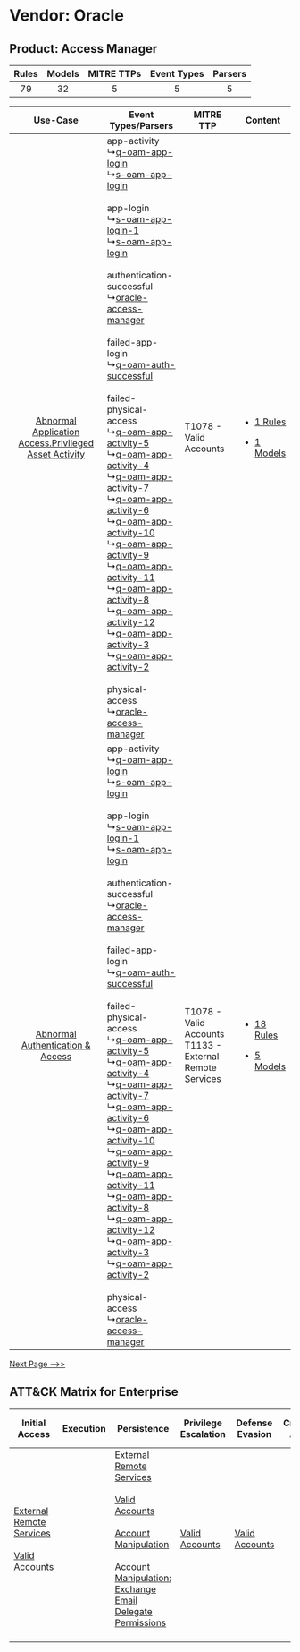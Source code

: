 Vendor: Oracle
==============
Product: Access Manager
-----------------------
| Rules | Models | MITRE TTPs | Event Types | Parsers |
|:-----:|:------:|:----------:|:-----------:|:-------:|
|  79   |   32   |     5      |      5      |    5    |

|    Use-Case    | Event Types/Parsers    | MITRE TTP    | Content    |
|:----:| ---- | ---- | ---- |
| [Abnormal Application Access.Privileged Asset Activity](../../../UseCases/uc_abnormal_application_access.privileged_asset_activity.md) |  app-activity<br> ↳[q-oam-app-login](Ps/pC_qoamapplogin.md)<br> ↳[s-oam-app-login](Ps/pC_soamapplogin.md)<br><br> app-login<br> ↳[s-oam-app-login-1](Ps/pC_soamapplogin1.md)<br> ↳[s-oam-app-login](Ps/pC_soamapplogin.md)<br><br> authentication-successful<br> ↳[oracle-access-manager](Ps/pC_oracleaccessmanager.md)<br><br> failed-app-login<br> ↳[q-oam-auth-successful](Ps/pC_qoamauthsuccessful.md)<br><br> failed-physical-access<br> ↳[q-oam-app-activity-5](Ps/pC_qoamappactivity5.md)<br> ↳[q-oam-app-activity-4](Ps/pC_qoamappactivity4.md)<br> ↳[q-oam-app-activity-7](Ps/pC_qoamappactivity7.md)<br> ↳[q-oam-app-activity-6](Ps/pC_qoamappactivity6.md)<br> ↳[q-oam-app-activity-10](Ps/pC_qoamappactivity10.md)<br> ↳[q-oam-app-activity-9](Ps/pC_qoamappactivity9.md)<br> ↳[q-oam-app-activity-11](Ps/pC_qoamappactivity11.md)<br> ↳[q-oam-app-activity-8](Ps/pC_qoamappactivity8.md)<br> ↳[q-oam-app-activity-12](Ps/pC_qoamappactivity12.md)<br> ↳[q-oam-app-activity-3](Ps/pC_qoamappactivity3.md)<br> ↳[q-oam-app-activity-2](Ps/pC_qoamappactivity2.md)<br><br> physical-access<br> ↳[oracle-access-manager](Ps/pC_oracleaccessmanager.md)<br> | T1078 - Valid Accounts<br>    | [<ul><li>1 Rules</li></ul><ul><li>1 Models</li></ul>](RM/r_m_oracle_access_manager_Abnormal_Application_Access.Privileged_Asset_Activity.md) |
|    [Abnormal Authentication & Access](../../../UseCases/uc_abnormal_authentication_&_access.md)    |  app-activity<br> ↳[q-oam-app-login](Ps/pC_qoamapplogin.md)<br> ↳[s-oam-app-login](Ps/pC_soamapplogin.md)<br><br> app-login<br> ↳[s-oam-app-login-1](Ps/pC_soamapplogin1.md)<br> ↳[s-oam-app-login](Ps/pC_soamapplogin.md)<br><br> authentication-successful<br> ↳[oracle-access-manager](Ps/pC_oracleaccessmanager.md)<br><br> failed-app-login<br> ↳[q-oam-auth-successful](Ps/pC_qoamauthsuccessful.md)<br><br> failed-physical-access<br> ↳[q-oam-app-activity-5](Ps/pC_qoamappactivity5.md)<br> ↳[q-oam-app-activity-4](Ps/pC_qoamappactivity4.md)<br> ↳[q-oam-app-activity-7](Ps/pC_qoamappactivity7.md)<br> ↳[q-oam-app-activity-6](Ps/pC_qoamappactivity6.md)<br> ↳[q-oam-app-activity-10](Ps/pC_qoamappactivity10.md)<br> ↳[q-oam-app-activity-9](Ps/pC_qoamappactivity9.md)<br> ↳[q-oam-app-activity-11](Ps/pC_qoamappactivity11.md)<br> ↳[q-oam-app-activity-8](Ps/pC_qoamappactivity8.md)<br> ↳[q-oam-app-activity-12](Ps/pC_qoamappactivity12.md)<br> ↳[q-oam-app-activity-3](Ps/pC_qoamappactivity3.md)<br> ↳[q-oam-app-activity-2](Ps/pC_qoamappactivity2.md)<br><br> physical-access<br> ↳[oracle-access-manager](Ps/pC_oracleaccessmanager.md)<br> | T1078 - Valid Accounts<br>T1133 - External Remote Services<br> | [<ul><li>18 Rules</li></ul><ul><li>5 Models</li></ul>](RM/r_m_oracle_access_manager_Abnormal_Authentication_&_Access.md)    |
[Next Page -->>](2_ds_oracle_access_manager.md)

ATT&CK Matrix for Enterprise
----------------------------
| Initial Access                                                                                                                                   | Execution | Persistence                                                                                                                                                                                                                                                                                                                                 | Privilege Escalation                                                | Defense Evasion                                                     | Credential Access | Discovery | Lateral Movement | Collection                                                                                                                                                            | Command and Control                                                                                                                       | Exfiltration | Impact |
| ------------------------------------------------------------------------------------------------------------------------------------------------ | --------- | ------------------------------------------------------------------------------------------------------------------------------------------------------------------------------------------------------------------------------------------------------------------------------------------------------------------------------------------- | ------------------------------------------------------------------- | ------------------------------------------------------------------- | ----------------- | --------- | ---------------- | --------------------------------------------------------------------------------------------------------------------------------------------------------------------- | ----------------------------------------------------------------------------------------------------------------------------------------- | ------------ | ------ |
| [External Remote Services](https://attack.mitre.org/techniques/T1133)<br><br>[Valid Accounts](https://attack.mitre.org/techniques/T1078)<br><br> |           | [External Remote Services](https://attack.mitre.org/techniques/T1133)<br><br>[Valid Accounts](https://attack.mitre.org/techniques/T1078)<br><br>[Account Manipulation](https://attack.mitre.org/techniques/T1098)<br><br>[Account Manipulation: Exchange Email Delegate Permissions](https://attack.mitre.org/techniques/T1098/002)<br><br> | [Valid Accounts](https://attack.mitre.org/techniques/T1078)<br><br> | [Valid Accounts](https://attack.mitre.org/techniques/T1078)<br><br> |                   |           |                  | [Email Collection](https://attack.mitre.org/techniques/T1114)<br><br>[Email Collection: Email Forwarding Rule](https://attack.mitre.org/techniques/T1114/003)<br><br> | [Proxy: Multi-hop Proxy](https://attack.mitre.org/techniques/T1090/003)<br><br>[Proxy](https://attack.mitre.org/techniques/T1090)<br><br> |              |        |
